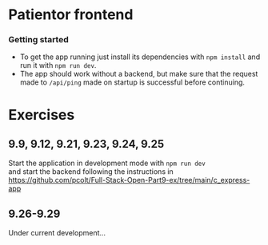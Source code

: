 # Patientor frontend

### Getting started
  - To get the app running just install its dependencies with ```npm install``` and run it with ```npm run dev```.
  - The app should work without a backend, but make sure that the request made to ```/api/ping``` made on startup is successful before continuing.

# Exercises

## 9.9, 9.12, 9.21, 9.23, 9.24, 9.25

Start the application in development mode with `npm run dev`  
and start the backend following the instructions in https://github.com/pcolt/Full-Stack-Open-Part9-ex/tree/main/c_express-app   

## 9.26-9.29

Under current development...